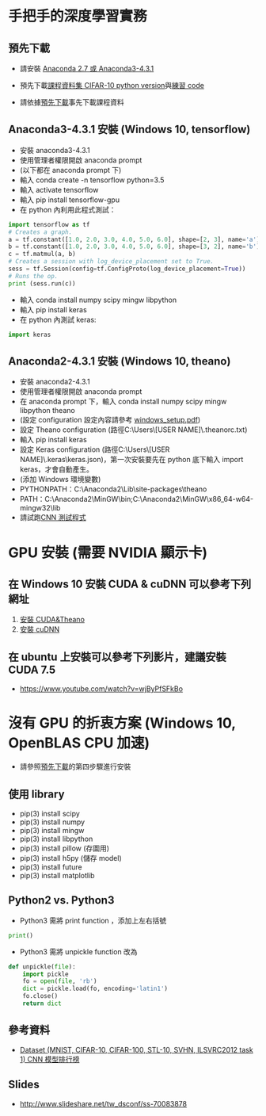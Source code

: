 # 手把手的深度學習實務
## 預先下載
* 請安裝 [Anaconda 2.7 或 Anaconda3-4.3.1](https://www.continuum.io/downloads)
* 預先下載[課程資料集 CIFAR-10 python version](https://www.cs.toronto.edu/~kriz/cifar.html)與[練習 code](https://github.com/chihfanhsu/hand-on-dl/)

* 請依據[預先下載](https://github.com/chihfanhsu/dnn_hand_by_hand/blob/master/cnn_preDL.pdf)事先下載課程資料

## Anaconda3-4.3.1 安裝 (Windows 10, tensorflow)
* 安裝 anaconda3-4.3.1
* 使用管理者權限開啟 anaconda prompt
* (以下都在 anaconda prompt 下)
* 輸入 conda create -n tensorflow python=3.5
* 輸入 activate tensorflow
* 輸入 pip install tensorflow-gpu
* 在 python 內利用此程式測試：
```python
import tensorflow as tf
# Creates a graph.
a = tf.constant([1.0, 2.0, 3.0, 4.0, 5.0, 6.0], shape=[2, 3], name='a')
b = tf.constant([1.0, 2.0, 3.0, 4.0, 5.0, 6.0], shape=[3, 2], name='b')
c = tf.matmul(a, b)
# Creates a session with log_device_placement set to True.
sess = tf.Session(config=tf.ConfigProto(log_device_placement=True))
# Runs the op.
print (sess.run(c))
```
* 輸入 conda install numpy scipy mingw libpython 
* 輸入 pip install keras
* 在 python 內測試 keras:
```python
import keras
``` 
## Anaconda2-4.3.1 安裝 (Windows 10, theano)
* 安裝 anaconda2-4.3.1
* 使用管理者權限開啟 anaconda prompt
* 在 anaconda prompt 下，輸入 conda install numpy scipy mingw libpython theano
* (設定 configuration 設定內容請參考 [windows_setup.pdf](https://github.com/chihfanhsu/hand-on-dl/blob/master/windows_setup.pdf))
* 設定 Theano configuration (路徑C:\Users\\[USER NAME]\\.theanorc.txt)
* 輸入 pip install keras
* 設定 Keras configuration (路徑C:\Users\\[USER NAME]\\.keras\keras.json)，第一次安裝要先在 python 底下輸入 import keras，才會自動產生。
* (添加 Windows 環境變數)
* PYTHONPATH：C:\Anaconda2\Lib\site-packages\theano
* PATH：C:\Anaconda2\MinGW\bin;C:\Anaconda2\MinGW\x86_64-w64-mingw32\lib
* 請試跑[CNN 測試程式](https://github.com/fchollet/keras/blob/master/examples/mnist_cnn.py )

# GPU 安裝 (需要 NVIDIA 顯示卡)
## 在 Windows 10 安裝 CUDA & cuDNN 可以參考下列網址
1. [安裝 CUDA&Theano](http://ankivil.com/installing-keras-theano-and-dependencies-on-windows-10/)
2. [安裝 cuDNN](http://ankivil.com/making-theano-faster-with-cudnn-and-cnmem-on-windows-10/)

## 在 ubuntu 上安裝可以參考下列影片，建議安裝 CUDA 7.5
* https://www.youtube.com/watch?v=wjByPfSFkBo

# 沒有 GPU 的折衷方案 (Windows 10, OpenBLAS CPU 加速)
* 請參照[預先下載](https://github.com/chihfanhsu/hand-on-dl/blob/master/cnn_preDL.pdf)的第四步驟進行安裝

## 使用 library
* pip(3) install scipy
* pip(3) install numpy
* pip(3) install mingw
* pip(3) install libpython
* pip(3) install pillow (存圖用)
* pip(3) install h5py (儲存 model)
* pip(3) install future
* pip(3) install matplotlib
## Python2 vs. Python3
* Python3 需將 print function ，添加上左右括號
```python
print()
```
* Python3 需將 unpickle function 改為
```python
def unpickle(file):
    import pickle
    fo = open(file, 'rb')
    dict = pickle.load(fo, encoding='latin1')
    fo.close()
    return dict
```

## 參考資料
* [Dataset (MNIST, CIFAR-10, CIFAR-100, STL-10, SVHN, ILSVRC2012 task 1) CNN 模型排行榜](http://rodrigob.github.io/are_we_there_yet/build/classification_datasets_results.html)

## Slides
* http://www.slideshare.net/tw_dsconf/ss-70083878
